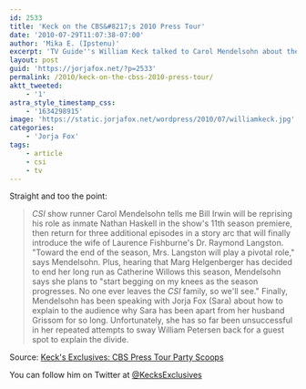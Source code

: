 ```yaml
---
id: 2533
title: 'Keck on the CBS&#8217;s 2010 Press Tour'
date: '2010-07-29T11:07:38-07:00'
author: 'Mika E. (Ipstenu)'
excerpt: 'TV Guide''s William Keck talked to Carol Mendelsohn about the great Sara/Grissom Divide!'
layout: post
guid: 'https://jorjafox.net/?p=2533'
permalink: /2010/keck-on-the-cbss-2010-press-tour/
aktt_tweeted:
    - '1'
astra_style_timestamp_css:
    - '1634298915'
image: 'https://static.jorjafox.net/wordpress/2010/07/williamkeck.jpg'
categories:
    - 'Jorja Fox'
tags:
    - article
    - csi
    - tv
---
```


Straight and too the point:

<blockquote><em>CSI</em> show runner Carol Mendelsohn tells me Bill Irwin will be reprising his role as inmate Nathan Haskell in the show's 11th season premiere, then return for three additional episodes in a story arc that will finally introduce the wife of Laurence Fishburne's Dr. Raymond Langston. "Toward the end of the season, Mrs. Langston will play a pivotal role," says Mendelsohn. Plus, hearing that Marg Helgenberger has decided to end her long run as Catherine Willows this season, Mendelsohn says she plans to "start begging on my knees as the season progresses. No one ever leaves the <em>CSI</em> family, so we'll see." Finally, Mendelsohn has been speaking with Jorja Fox (Sara) about how to explain to the audience why Sara has been apart from her husband Grissom for so long. Unfortunately, she has so far been unsuccessful in her repeated attempts to sway William Petersen back for a guest spot to explain the divide.</blockquote>

Source: <a href="http://www.tvguide.com/News/Kecks-Exclusives-CBS-1021153.aspx">Keck's Exclusives: CBS Press Tour Party Scoops</a>

You can follow him on Twitter at <a href="http://twitter.com/KecksExclusives">@KecksExclusives</a>